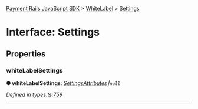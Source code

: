 [Payment Rails JavaScript SDK](../README.md) > [WhiteLabel](../modules/whitelabel.md) > [Settings](../interfaces/whitelabel.settings.md)



# Interface: Settings


## Properties
<a id="whitelabelsettings"></a>

###  whiteLabelSettings

**●  whiteLabelSettings**:  *[SettingsAttributes](whitelabel.settingsattributes.md)⎮`null`* 

*Defined in [types.ts:759](https://github.com/PaymentRails/javascript-sdk/blob/d7f3cdf/lib/types.ts#L759)*





___


